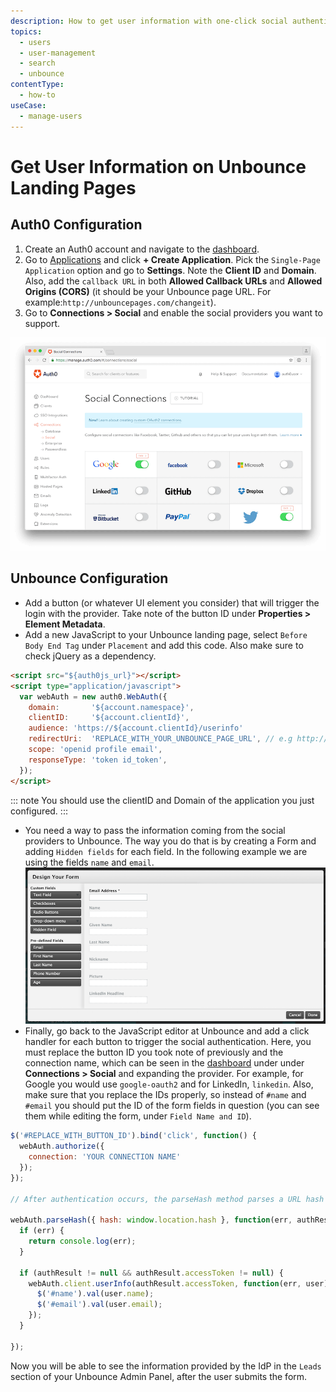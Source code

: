 ```yaml
---
description: How to get user information with one-click social authentication on Unbounce landing pages.
topics:
  - users
  - user-management
  - search
  - unbounce
contentType:
  - how-to
useCase:
  - manage-users
---
```

# Get User Information on Unbounce Landing Pages

## Auth0 Configuration

1. Create an Auth0 account and navigate to the [dashboard](${manage_url}).
1. Go to [Applications](${manage_url}/#/applications) and click **+ Create Application**. Pick the `Single-Page Application` option and go to **Settings**. Note the **Client ID** and **Domain**. Also, add the `callback URL` in both **Allowed Callback URLs** and **Allowed Origins (CORS)** (it should be your Unbounce page URL. For example:`http://unbouncepages.com/changeit`).
1. Go to **Connections > Social** and enable the social providers you want to support.

![Social Connections](/media/articles/scenarios/unbounce/social-connections.png)

## Unbounce Configuration

* Add a button (or whatever UI element you consider) that will trigger the login with the provider. Take note of the button ID under **Properties > Element Metadata**.
* Add a new JavaScript to your Unbounce landing page, select `Before Body End Tag` under `Placement` and add this code. Also make sure to check jQuery as a dependency.

```html
<script src="${auth0js_url}"></script>
<script type="application/javascript">
  var webAuth = new auth0.WebAuth({
    domain:       '${account.namespace}',
    clientID:     '${account.clientId}',
    audience: 'https://${account.clientId}/userinfo'
    redirectUri:  'REPLACE_WITH_YOUR_UNBOUNCE_PAGE_URL', // e.g http://unbouncepages.com/changeit
    scope: 'openid profile email',
    responseType: 'token id_token',
  });
</script>
```

::: note
You should use the clientID and Domain of the application you just configured.
:::

* You need a way to pass the information coming from the social providers to Unbounce. The way you do that is by creating a Form and adding `Hidden fields` for each field. In the following example we are using the fields `name` and `email`.
  ![](/media/articles/scenarios/unbounce/custom-fields.png)
* Finally, go back to the JavaScript editor at Unbounce and add a click handler for each button to trigger the social authentication. Here, you must replace the button ID you took note of previously and the connection name, which can be seen in the [dashboard](${manage_url}) under under **Connections > Social** and expanding the provider. For example, for Google you would use `google-oauth2` and for LinkedIn, `linkedin`. Also, make sure that you replace the IDs properly, so instead of `#name` and `#email` you should put the ID of the form fields in question (you can see them while editing the form, under `Field Name and ID`).

```js
$('#REPLACE_WITH_BUTTON_ID').bind('click', function() { 
  webAuth.authorize({
    connection: 'YOUR CONNECTION NAME'
  });
});

// After authentication occurs, the parseHash method parses a URL hash fragment to extract the result of an Auth0 authentication response.

webAuth.parseHash({ hash: window.location.hash }, function(err, authResult) { 
  if (err) { 
    return console.log(err); 
  }

  if (authResult != null && authResult.accessToken != null) {
    webAuth.client.userInfo(authResult.accessToken, function(err, user) {
      $('#name').val(user.name); 
      $('#email').val(user.email); 
    }); 
  } 

});
```

Now you will be able to see the information provided by the IdP in the `Leads` section of your Unbounce Admin Panel, after the user submits the form.

